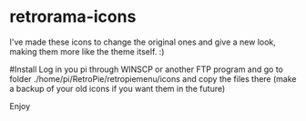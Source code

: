 # retrorama-icons
I've made these icons to change the original ones and give a new look, making them more like the theme itself. :)

#Install
Log in you pi through WINSCP or another FTP program and go to folder ./home/pi/RetroPie/retropiemenu/icons and copy the files there (make a backup of your old icons if you want them in the future)

Enjoy
